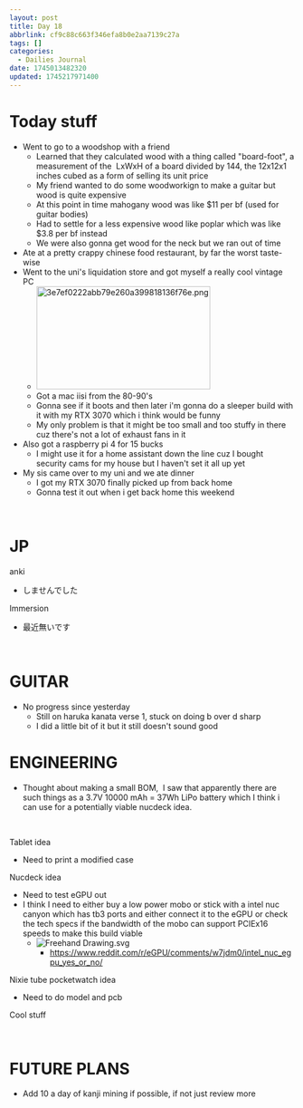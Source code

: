 ```yaml
---
layout: post
title: Day 18
abbrlink: cf9c88c663f346efa8b0e2aa7139c27a
tags: []
categories:
  - Dailies Journal
date: 1745013482320
updated: 1745217971400
---
```


# Today stuff

- Went to go to a woodshop with a friend
  - Learned that they calculated wood with a thing called "board-foot", a measurement of the  LxWxH of a board divided by 144, the 12x12x1 inches cubed as a form of selling its unit price
  - My friend wanted to do some woodworkign to make a guitar but wood is quite expensive
  - At this point in time mahogany wood was like \$11 per bf (used for guitar bodies)
  - Had to settle for a less expensive wood like poplar which was like \$3.8 per bf instead
  - We were also gonna get wood for the neck but we ran out of time
- Ate at a pretty crappy chinese food restaurant, by far the worst taste-wise
- Went to the uni's liquidation store and got myself a really cool vintage PC
  - <img src="/resources/5db582ea1e574034936703b10cb5bb9d.png" alt="3e7ef0222abb79e260a399818136f76e.png" width="307" height="182">
  - Got a mac iisi from the 80-90's
  - Gonna see if it boots and then later i'm gonna do a sleeper build with it with my RTX 3070 which i think would be funny
  - My only problem is that it might be too small and too stuffy in there cuz there's not a lot of exhaust fans in it
- Also got a raspberry pi 4 for 15 bucks
  - I might use it for a home assistant down the line cuz I bought security cams for my house but I haven't set it all up yet
- My sis came over to my uni and we ate dinner
  - I got my RTX 3070 finally picked up from back home
  - Gonna test it out when i get back home this weekend

 

# JP

anki

- しませんでした

Immersion

- 最近無いです

 

# GUITAR

- No progress since yesterday
  - Still on haruka kanata verse 1, stuck on doing b over d sharp
  - I did a little bit of it but it still doesn't sound good

# ENGINEERING

- Thought about making a small BOM,  I saw that apparently there are such things as a 3.7V 10000 mAh = 37Wh LiPo battery which I think i can use for a potentially viable nucdeck idea.

 

Tablet idea

- Need to print a modified case

Nucdeck idea

- Need to test eGPU out
- I think I need to either buy a low power mobo or stick with a intel nuc canyon which has tb3 ports and either connect it to the eGPU or check the tech specs if the bandwidth of the mobo can support PCIEx16 speeds to make this build viable
  - ![Freehand Drawing.svg](/resources/44dfb27483ec4713b5c872f15914906f.svg)
    - <https://www.reddit.com/r/eGPU/comments/w7jdm0/intel_nuc_egpu_yes_or_no/>

Nixie tube pocketwatch idea

- Need to do model and pcb

Cool stuff

 

# FUTURE PLANS

- Add 10 a day of kanji mining if possible, if not just review more
